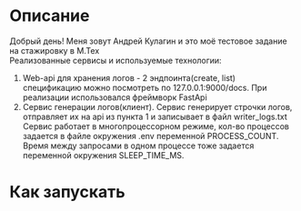 # Описание
Добрый день! Меня зовут Андрей Кулагин и это моё тестовое задание на стажировку в М.Тех<br>
Реализованные сервисы и используемые технологии:
1. Web-api для хранения логов - 2 эндпоинта(create, list) спецификацию можно посмотреть по 127.0.0.1:9000/docs. При реализации использовался фреймворк FastApi
2. Сервис генерации логов(клиент). Сервис генерирует строчки логов, отправляет их на api из пункта 1 и записывает в файл writer_logs.txt <br> Сервис работает в многопроцессорном режиме, кол-во процессов задается в файле окружения .env переменной PROCESS_COUNT. Время между запросами в одном процессе тоже задается переменной окружения SLEEP_TIME_MS.
# Как запускать
